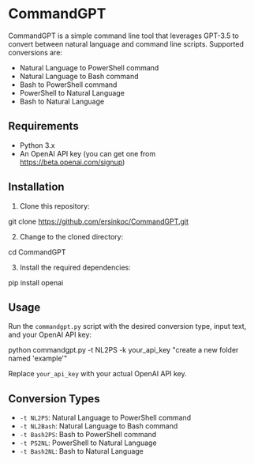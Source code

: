 # CommandGPT

CommandGPT is a simple command line tool that leverages GPT-3.5 to convert between natural language and command line scripts. Supported conversions are:

- Natural Language to PowerShell command
- Natural Language to Bash command
- Bash to PowerShell command
- PowerShell to Natural Language
- Bash to Natural Language

## Requirements

- Python 3.x
- An OpenAI API key (you can get one from https://beta.openai.com/signup)

## Installation

1. Clone this repository:

git clone https://github.com/ersinkoc/CommandGPT.git


2. Change to the cloned directory:

cd CommandGPT

3. Install the required dependencies:

pip install openai


## Usage

Run the `commandgpt.py` script with the desired conversion type, input text, and your OpenAI API key:

python commandgpt.py -t NL2PS -k your_api_key "create a new folder named 'example'"


Replace `your_api_key` with your actual OpenAI API key.

## Conversion Types

- `-t NL2PS`: Natural Language to PowerShell command
- `-t NL2Bash`: Natural Language to Bash command
- `-t Bash2PS`: Bash to PowerShell command
- `-t PS2NL`: PowerShell to Natural Language
- `-t Bash2NL`: Bash to Natural Language
